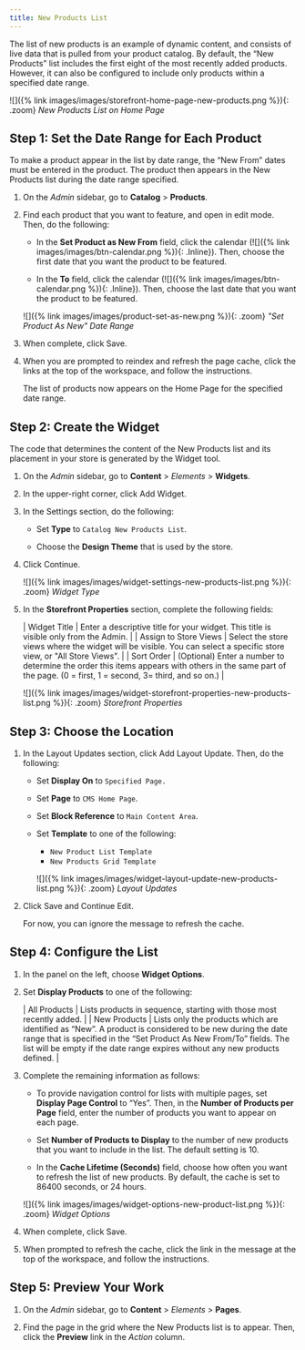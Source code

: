 ```yaml
---
title: New Products List
---
```


The list of new products is an example of dynamic content, and consists of live data that is pulled from your product catalog. By default, the “New Products” list includes the first eight of the most recently added products. However, it can also be configured to include only products within a specified date range.

![]({% link images/images/storefront-home-page-new-products.png %}){: .zoom}
_New Products List on Home Page_

## Step 1: Set the Date Range for Each Product

To make a product appear in the list by date range, the “New From” dates must be entered in the product. The product then appears in the New Products list during the date range specified.

1. On the _Admin_ sidebar, go to **Catalog** > **Products**.

1. Find each product that you want to feature, and open in edit mode. Then, do the following:

    - In the **Set Product as New From** field, click the calendar (![]({% link images/images/btn-calendar.png %}){: .Inline}). Then, choose the first date that you want the product to be featured.

    - In the **To** field, click the calendar (![]({% link images/images/btn-calendar.png %}){: .Inline}). Then, choose the last date that you want the product to be featured.

    ![]({% link images/images/product-set-as-new.png %}){: .zoom}
    _"Set Product As New" Date Range_

1. When complete, click <span class="btn">Save</span>.

1. When you are prompted to reindex and refresh the page cache, click the links at the top of the workspace, and follow the instructions.

    The list of products now appears on the Home Page for the specified date range.

## Step 2: Create the Widget

The code that determines the content of the New Products list and its placement in your store is generated by the Widget tool.

1. On the _Admin_ sidebar, go to **Content** > _Elements_ > **Widgets**.

1. In the upper-right corner, click <span class="btn">Add Widget</span>.

1. In the Settings section, do the following:

    - Set **Type** to `Catalog New Products List`.

    - Choose the **Design Theme** that is used by the store.

1. Click <span class="btn">Continue</span>.

    ![]({% link images/images/widget-settings-new-products-list.png %}){: .zoom}
    _Widget Type_

1. In the **Storefront Properties** section, complete the following fields:

    | Widget Title | Enter a descriptive title for your widget. This title is visible only from the Admin. |
    | Assign to Store Views | Select the store views where the widget will be visible. You can select a specific store view, or "All Store Views". |
    | Sort Order | (Optional) Enter a number to determine the order this items appears with others in the same part of the page. (0 = first, 1 = second, 3= third, and so on.) |

    ![]({% link images/images/widget-storefront-properties-new-products-list.png %}){: .zoom}
    _Storefront Properties_

## Step 3: Choose the Location

1. In the Layout Updates section, click <span class="btn">Add Layout Update</span>. Then, do the following:

    - Set **Display On** to `Specified Page.`

    - Set **Page** to `CMS Home Page`.

    - Set **Block Reference** to `Main Content Area`.

    - Set **Template** to one of the following:

      - `New Product List Template`
      - `New Products Grid Template`

       ![]({% link images/images/widget-layout-update-new-products-list.png %}){: .zoom}
       _Layout Updates_

1. Click <span class="btn">Save and Continue Edit</span>.

    For now, you can ignore the message to refresh the cache.

## Step 4: Configure the List

1. In the panel on the left, choose **Widget Options**.

1. Set **Display Products** to one of the following:

    | All Products | Lists products in sequence, starting with those most recently added. |
    | New Products | Lists only the products which are identified as “New”. A product is considered to be new during the date range that is specified in the “Set Product As New From/To” fields. The list will be empty if the date range expires without any new products defined. |

1. Complete the remaining information as follows:

    - To provide navigation control for lists with multiple pages, set **Display Page Control** to “Yes”. Then, in the **Number of Products per Page** field, enter the number of products you want to appear on each page.

    - Set **Number of Products to Display** to the number of new products that you want to include in the list. The default setting is 10.

    - In the **Cache Lifetime (Seconds)** field, choose how often you want to refresh the list of new products. By default, the cache is set to 86400 seconds, or 24 hours.

    ![]({% link images/images/widget-options-new-product-list.png %}){: .zoom}
    _Widget Options_

1. When complete, click <span class="btn">Save</span>.

1. When prompted to refresh the cache, click the link in the message at the top of the workspace, and follow the instructions.

## Step 5: Preview Your Work

1. On the _Admin_ sidebar, go to **Content** > _Elements_ > **Pages**.

1. Find the page in the grid where the New Products list is to appear. Then, click the **Preview** link in the _Action_ column.
